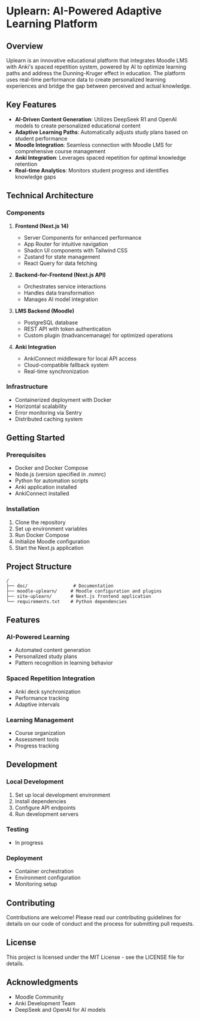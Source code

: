 # Uplearn: AI-Powered Adaptive Learning Platform

## Overview
Uplearn is an innovative educational platform that integrates Moodle LMS with Anki's spaced repetition system, powered by AI to optimize learning paths and address the Dunning-Kruger effect in education. The platform uses real-time performance data to create personalized learning experiences and bridge the gap between perceived and actual knowledge.

## Key Features
- **AI-Driven Content Generation**: Utilizes DeepSeek R1 and OpenAI models to create personalized educational content
- **Adaptive Learning Paths**: Automatically adjusts study plans based on student performance
- **Moodle Integration**: Seamless connection with Moodle LMS for comprehensive course management
- **Anki Integration**: Leverages spaced repetition for optimal knowledge retention
- **Real-time Analytics**: Monitors student progress and identifies knowledge gaps

## Technical Architecture

### Components
1. **Frontend (Next.js 14)**
   - Server Components for enhanced performance
   - App Router for intuitive navigation
   - Shadcn UI components with Tailwind CSS
   - Zustand for state management
   - React Query for data fetching

2. **Backend-for-Frontend (Next.js API)**
   - Orchestrates service interactions
   - Handles data transformation
   - Manages AI model integration

3. **LMS Backend (Moodle)**
   - PostgreSQL database
   - REST API with token authentication
   - Custom plugin (tnadvancemanage) for optimized operations

4. **Anki Integration**
   - AnkiConnect middleware for local API access
   - Cloud-compatible fallback system
   - Real-time synchronization

### Infrastructure
- Containerized deployment with Docker
- Horizontal scalability
- Error monitoring via Sentry
- Distributed caching system

## Getting Started

### Prerequisites
- Docker and Docker Compose
- Node.js (version specified in .nvmrc)
- Python for automation scripts
- Anki application installed 
- AnkiConnect installed

### Installation
1. Clone the repository
2. Set up environment variables
3. Run Docker Compose
4. Initialize Moodle configuration
5. Start the Next.js application

## Project Structure
```
/
├── doc/                 # Documentation
├── moodle-uplearn/     # Moodle configuration and plugins
├── site-uplearn/       # Next.js frontend application
└── requirements.txt    # Python dependencies
```

## Features

### AI-Powered Learning
- Automated content generation
- Personalized study plans
- Pattern recognition in learning behavior

### Spaced Repetition Integration
- Anki deck synchronization
- Performance tracking
- Adaptive intervals

### Learning Management
- Course organization
- Assessment tools
- Progress tracking

## Development

### Local Development
1. Set up local development environment
2. Install dependencies
3. Configure API endpoints
4. Run development servers

### Testing
- In progress

### Deployment
- Container orchestration
- Environment configuration
- Monitoring setup

## Contributing
Contributions are welcome! Please read our contributing guidelines for details on our code of conduct and the process for submitting pull requests.

## License
This project is licensed under the MIT License - see the LICENSE file for details.

## Acknowledgments
- Moodle Community
- Anki Development Team
- DeepSeek and OpenAI for AI models